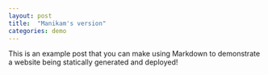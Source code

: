 ```yaml
---
layout: post
title:  "Manikam's version"
categories: demo
---
```


This is an example post that you can make using Markdown to demonstrate a website being statically generated and deployed!

